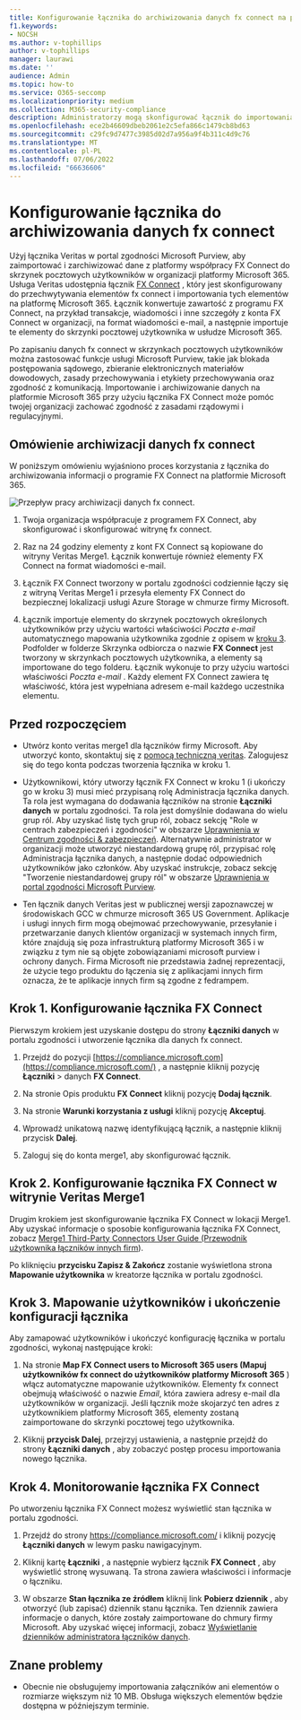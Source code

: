 ```yaml
---
title: Konfigurowanie łącznika do archiwizowania danych fx connect na platformie Microsoft 365
f1.keywords:
- NOCSH
ms.author: v-tophillips
author: v-tophillips
manager: laurawi
ms.date: ''
audience: Admin
ms.topic: how-to
ms.service: O365-seccomp
ms.localizationpriority: medium
ms.collection: M365-security-compliance
description: Administratorzy mogą skonfigurować łącznik do importowania i archiwizowania danych z programu Veritas FX Connect na platformie Microsoft 365. Ten łącznik umożliwia archiwizowanie danych ze źródeł danych innych firm w usłudze Microsoft 365, dzięki czemu można używać funkcji zgodności, takich jak blokada prawna, wyszukiwanie zawartości i zasady przechowywania w celu zarządzania danymi innych firm w organizacji.
ms.openlocfilehash: ece2b46609dbeb2061e2c5efa866c1479cb8bd63
ms.sourcegitcommit: c29fc9d7477c3985d02d7a956a9f4b311c4d9c76
ms.translationtype: MT
ms.contentlocale: pl-PL
ms.lasthandoff: 07/06/2022
ms.locfileid: "66636606"
---
```

# <a name="set-up-a-connector-to-archive-fx-connect-data"></a>Konfigurowanie łącznika do archiwizowania danych fx connect

Użyj łącznika Veritas w portal zgodności Microsoft Purview, aby zaimportować i zarchiwizować dane z platformy współpracy FX Connect do skrzynek pocztowych użytkowników w organizacji platformy Microsoft 365. Usługa Veritas udostępnia łącznik [FX Connect](https://globanet.com/fx-connect/) , który jest skonfigurowany do przechwytywania elementów fx connect i importowania tych elementów na platformę Microsoft 365. Łącznik konwertuje zawartość z programu FX Connect, na przykład transakcje, wiadomości i inne szczegóły z konta FX Connect w organizacji, na format wiadomości e-mail, a następnie importuje te elementy do skrzynki pocztowej użytkownika w usłudze Microsoft 365.

Po zapisaniu danych fx connect w skrzynkach pocztowych użytkowników można zastosować funkcje usługi Microsoft Purview, takie jak blokada postępowania sądowego, zbieranie elektronicznych materiałów dowodowych, zasady przechowywania i etykiety przechowywania oraz zgodność z komunikacją. Importowanie i archiwizowanie danych na platformie Microsoft 365 przy użyciu łącznika FX Connect może pomóc twojej organizacji zachować zgodność z zasadami rządowymi i regulacyjnymi.

## <a name="overview-of-archiving-fx-connect-data"></a>Omówienie archiwizacji danych fx connect

W poniższym omówieniu wyjaśniono proces korzystania z łącznika do archiwizowania informacji o programie FX Connect na platformie Microsoft 365.

![Przepływ pracy archiwizacji danych fx connect.](../media/FXConnectConnectorWorkflow.png)

1. Twoja organizacja współpracuje z programem FX Connect, aby skonfigurować i skonfigurować witrynę fx connect.

2. Raz na 24 godziny elementy z kont FX Connect są kopiowane do witryny Veritas Merge1. Łącznik konwertuje również elementy FX Connect na format wiadomości e-mail.

3. Łącznik FX Connect tworzony w portalu zgodności codziennie łączy się z witryną Veritas Merge1 i przesyła elementy FX Connect do bezpiecznej lokalizacji usługi Azure Storage w chmurze firmy Microsoft.

4. Łącznik importuje elementy do skrzynek pocztowych określonych użytkowników przy użyciu wartości właściwości *Poczta e-mail* automatycznego mapowania użytkownika zgodnie z opisem w [kroku 3](#step-3-map-users-and-complete-the-connector-setup). Podfolder w folderze Skrzynka odbiorcza o nazwie **FX Connect** jest tworzony w skrzynkach pocztowych użytkownika, a elementy są importowane do tego folderu. Łącznik wykonuje to przy użyciu wartości właściwości *Poczta e-mail* . Każdy element FX Connect zawiera tę właściwość, która jest wypełniana adresem e-mail każdego uczestnika elementu.

## <a name="before-you-begin"></a>Przed rozpoczęciem

- Utwórz konto veritas merge1 dla łączników firmy Microsoft.  Aby utworzyć konto, skontaktuj się z [pomocą techniczną veritas](https://globanet.com/ms-connectors-contact). Zalogujesz się do tego konta podczas tworzenia łącznika w kroku 1.

- Użytkownikowi, który utworzy łącznik FX Connect w kroku 1 (i ukończy go w kroku 3) musi mieć przypisaną rolę Administracja łącznika danych. Ta rola jest wymagana do dodawania łączników na stronie **Łączniki danych** w portalu zgodności. Ta rola jest domyślnie dodawana do wielu grup ról. Aby uzyskać listę tych grup ról, zobacz sekcję "Role w centrach zabezpieczeń i zgodności" w obszarze [Uprawnienia w Centrum zgodności & zabezpieczeń](../security/office-365-security/permissions-in-the-security-and-compliance-center.md#roles-in-the-security--compliance-center). Alternatywnie administrator w organizacji może utworzyć niestandardową grupę ról, przypisać rolę Administracja łącznika danych, a następnie dodać odpowiednich użytkowników jako członków. Aby uzyskać instrukcje, zobacz sekcję "Tworzenie niestandardowej grupy ról" w obszarze [Uprawnienia w portal zgodności Microsoft Purview](microsoft-365-compliance-center-permissions.md#create-a-custom-role-group).

- Ten łącznik danych Veritas jest w publicznej wersji zapoznawczej w środowiskach GCC w chmurze microsoft 365 US Government. Aplikacje i usługi innych firm mogą obejmować przechowywanie, przesyłanie i przetwarzanie danych klientów organizacji w systemach innych firm, które znajdują się poza infrastrukturą platformy Microsoft 365 i w związku z tym nie są objęte zobowiązaniami microsoft purview i ochrony danych. Firma Microsoft nie przedstawia żadnej reprezentacji, że użycie tego produktu do łączenia się z aplikacjami innych firm oznacza, że te aplikacje innych firm są zgodne z fedrampem.

## <a name="step-1-set-up-the-fx-connect-connector"></a>Krok 1. Konfigurowanie łącznika FX Connect

Pierwszym krokiem jest uzyskanie dostępu do strony **Łączniki danych** w portalu zgodności i utworzenie łącznika dla danych fx connect.

1. Przejdź do pozycji [https://compliance.microsoft.com](https://compliance.microsoft.com/) , a następnie kliknij pozycję **Łączniki** >  danych **FX Connect**.

2. Na stronie Opis produktu **FX Connect** kliknij pozycję **Dodaj łącznik**.

3. Na stronie **Warunki korzystania z usługi** kliknij pozycję **Akceptuj**.

4. Wprowadź unikatową nazwę identyfikującą łącznik, a następnie kliknij przycisk **Dalej**.

5. Zaloguj się do konta merge1, aby skonfigurować łącznik.

## <a name="step-2-configure-the-fx-connect-connector-on-the-veritas-merge1-site"></a>Krok 2. Konfigurowanie łącznika FX Connect w witrynie Veritas Merge1

Drugim krokiem jest skonfigurowanie łącznika FX Connect w lokacji Merge1. Aby uzyskać informacje o sposobie konfigurowania łącznika FX Connect, zobacz [Merge1 Third-Party Connectors User Guide (Przewodnik użytkownika łączników innych firm](https://docs.ms.merge1.globanetportal.com/Merge1%20Third-Party%20Connectors%20FX%20Connect%20User%20Guide%20.pdf)).

Po kliknięciu **przycisku Zapisz & Zakończ** zostanie wyświetlona strona **Mapowanie użytkownika** w kreatorze łącznika w portalu zgodności.

## <a name="step-3-map-users-and-complete-the-connector-setup"></a>Krok 3. Mapowanie użytkowników i ukończenie konfiguracji łącznika

Aby zamapować użytkowników i ukończyć konfigurację łącznika w portalu zgodności, wykonaj następujące kroki:

1. Na stronie **Map FX Connect users to Microsoft 365 users (Mapuj użytkowników fx connect do użytkowników platformy Microsoft 365** ) włącz automatyczne mapowanie użytkowników. Elementy fx connect obejmują właściwość o nazwie *Email*, która zawiera adresy e-mail dla użytkowników w organizacji. Jeśli łącznik może skojarzyć ten adres z użytkownikiem platformy Microsoft 365, elementy zostaną zaimportowane do skrzynki pocztowej tego użytkownika.

2. Kliknij **przycisk Dalej**, przejrzyj ustawienia, a następnie przejdź do strony **Łączniki danych** , aby zobaczyć postęp procesu importowania nowego łącznika.

## <a name="step-4-monitor-the-fx-connect-connector"></a>Krok 4. Monitorowanie łącznika FX Connect

Po utworzeniu łącznika FX Connect możesz wyświetlić stan łącznika w portalu zgodności.

1. Przejdź do strony <https://compliance.microsoft.com/> i kliknij pozycję **Łączniki danych** w lewym pasku nawigacyjnym.

2. Kliknij kartę **Łączniki** , a następnie wybierz łącznik **FX Connect** , aby wyświetlić stronę wysuwaną. Ta strona zawiera właściwości i informacje o łączniku.

3. W obszarze **Stan łącznika ze źródłem** kliknij link **Pobierz dziennik** , aby otworzyć (lub zapisać) dziennik stanu łącznika. Ten dziennik zawiera informacje o danych, które zostały zaimportowane do chmury firmy Microsoft. Aby uzyskać więcej informacji, zobacz [Wyświetlanie dzienników administratora łączników danych](data-connector-admin-logs.md).

## <a name="known-issues"></a>Znane problemy

- Obecnie nie obsługujemy importowania załączników ani elementów o rozmiarze większym niż 10 MB. Obsługa większych elementów będzie dostępna w późniejszym terminie.